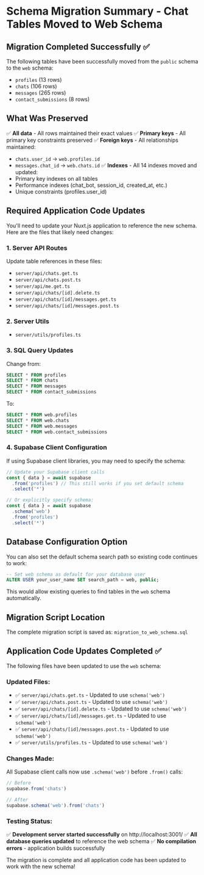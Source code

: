 # Schema Migration Summary - Chat Tables Moved to Web Schema

## Migration Completed Successfully ✅

The following tables have been successfully moved from the `public` schema to the `web` schema:

- `profiles` (13 rows)
- `chats` (106 rows) 
- `messages` (265 rows)
- `contact_submissions` (8 rows)

## What Was Preserved

✅ **All data** - All rows maintained their exact values
✅ **Primary keys** - All primary key constraints preserved
✅ **Foreign keys** - All relationships maintained:
   - `chats.user_id` → `web.profiles.id`
   - `messages.chat_id` → `web.chats.id`
✅ **Indexes** - All 14 indexes moved and updated:
   - Primary key indexes on all tables
   - Performance indexes (chat_bot, session_id, created_at, etc.)
   - Unique constraints (profiles.user_id)

## Required Application Code Updates

You'll need to update your Nuxt.js application to reference the new schema. Here are the files that likely need changes:

### 1. Server API Routes
Update table references in these files:
- `server/api/chats.get.ts`
- `server/api/chats.post.ts` 
- `server/api/me.get.ts`
- `server/api/chats/[id].delete.ts`
- `server/api/chats/[id]/messages.get.ts`
- `server/api/chats/[id]/messages.post.ts`

### 2. Server Utils
- `server/utils/profiles.ts`

### 3. SQL Query Updates
Change from:
```sql
SELECT * FROM profiles
SELECT * FROM chats  
SELECT * FROM messages
SELECT * FROM contact_submissions
```

To:
```sql
SELECT * FROM web.profiles
SELECT * FROM web.chats
SELECT * FROM web.messages  
SELECT * FROM web.contact_submissions
```

### 4. Supabase Client Configuration
If using Supabase client libraries, you may need to specify the schema:

```typescript
// Update your Supabase client calls
const { data } = await supabase
  .from('profiles') // This still works if you set default schema
  .select('*')

// Or explicitly specify schema:
const { data } = await supabase
  .schema('web')
  .from('profiles')
  .select('*')
```

## Database Configuration Option

You can also set the default schema search path so existing code continues to work:

```sql
-- Set web schema as default for your database user
ALTER USER your_user_name SET search_path = web, public;
```

This would allow existing queries to find tables in the `web` schema automatically.

## Migration Script Location

The complete migration script is saved as: `migration_to_web_schema.sql`

## Application Code Updates Completed ✅

The following files have been updated to use the `web` schema:

### Updated Files:
- ✅ `server/api/chats.get.ts` - Updated to use `schema('web')`
- ✅ `server/api/chats.post.ts` - Updated to use `schema('web')`
- ✅ `server/api/chats/[id].delete.ts` - Updated to use `schema('web')`
- ✅ `server/api/chats/[id]/messages.get.ts` - Updated to use `schema('web')`
- ✅ `server/api/chats/[id]/messages.post.ts` - Updated to use `schema('web')`
- ✅ `server/utils/profiles.ts` - Updated to use `schema('web')`

### Changes Made:
All Supabase client calls now use `.schema('web')` before `.from()` calls:
```typescript
// Before
supabase.from('chats')

// After  
supabase.schema('web').from('chats')
```

### Testing Status:
✅ **Development server started successfully** on http://localhost:3001/
✅ **All database queries updated** to reference the web schema
✅ **No compilation errors** - application builds successfully

The migration is complete and all application code has been updated to work with the new schema!